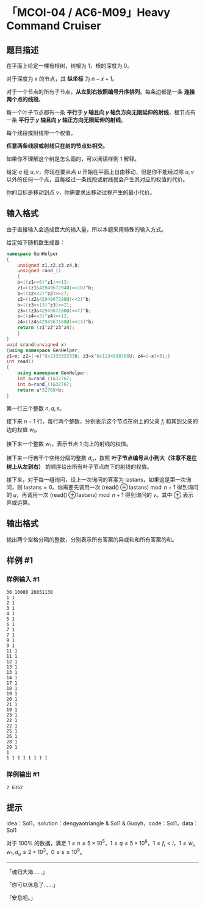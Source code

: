 # 「MCOI-04 / AC6-M09」Heavy Command Cruiser

## 题目描述

在平面上给定一棵有根树，树根为 $1$，根的深度为 $0$。

对于深度为 $x$ 的节点，其 **纵坐标** 为 $n-x+1$。

对于一个节点的所有子节点，**从左到右按照编号升序排列**。每条边都是一条 **连接两个点的线段**。

每一个叶子节点都有一条 **平行于 $y$ 轴且向 $y$ 轴负方向无限延伸的射线**，根节点有一条 **平行于 $y$ 轴且向 $y$ 轴正方向无限延伸的射线**。

每个线段或射线带一个权值。

**任意两条线段或射线只在树的节点处相交。**

如果你不理解这个树是怎么画的，可以阅读样例 1 解释。

给定 $q$ 组 $u,v$，你现在要从点 $u$ 开始在平面上自由移动，但是你不能经过除 $u,v$ 以外的任何一个点，且每经过一条线段或射线就会产生其对应的权值的代价。

你的目标是移动到点 $v$，你需要求出移动过程产生的最小代价。

## 输入格式

由于直接输入会造成巨大的输入量，所以本题采用特殊的输入方式。

给定如下随机数生成器：

```cpp
namespace GenHelper
{
    unsigned z1,z2,z3,z4,b;
    unsigned rand_()
    {
    b=((z1<<6)^z1)>>13;
    z1=((z1&4294967294U)<<18)^b;
    b=((z2<<2)^z2)>>27;
    z2=((z2&4294967288U)<<2)^b;
    b=((z3<<13)^z3)>>21;
    z3=((z3&4294967280U)<<7)^b;
    b=((z4<<3)^z4)>>12;
    z4=((z4&4294967168U)<<13)^b;
    return (z1^z2^z3^z4);
    }
}
void srand(unsigned x)
{using namespace GenHelper;
z1=x; z2=(~x)^0x233333333U; z3=x^0x1234598766U; z4=(~x)+51;}
int read()
{
    using namespace GenHelper;
    int a=rand_()&32767;
    int b=rand_()&32767;
    return a*32768+b;
}
```

第一行三个整数 $n,q,s$。

接下来 $n-1$ 行，每行两个整数，分别表示这个节点在树上的父亲 $f_i$ 和其到父亲的边的权值 $w_i$。

接下来一个整数 $w_1$，表示节点 $1$ 向上的射线的权值。

接下来一行若干个空格分隔的整数 $d_u$，按照 **叶子节点编号从小到大（注意不是在树上从左到右）** 的顺序给出所有叶子节点向下的射线的权值。

接下来，对于每一组询问，设上一次询问的答案为 $\text{lastans}$，如果这是第一次询问，则 $\text{lastans}=0$。你需要先调用一次 $(\text{read}()\oplus \text{lastans})\bmod n+1$ 得到询问的 $u$，再调用一次 $(\text{read}()\oplus \text{lastans})\bmod n+1$ 得到询问的 $v$。其中 $\oplus$ 表示异或运算。



## 输出格式

输出两个空格分隔的整数，分别表示所有答案的异或和和所有答案的和。

## 样例 #1

### 样例输入 #1
```
30 10000 20051130
1 1
2 1
3 1
4 1
5 1
6 1
7 1
7 1
9 1
9 1
11 1
11 1
12 1
13 1
13 1
14 1
17 1
18 1
19 1
20 1
21 1
19 1
23 1
22 1
22 1
25 1
25 1
28 1
29 1
1
1 1 1 1 1 1 1 1
```

### 样例输出 #1

```
2 6362
```

## 提示

idea：Sol1，solution：dengyaotriangle & Sol1 & Guoyh，code：Sol1，data：Sol1

对于 $100\%$ 的数据，满足 $1\leq n\leq 5\times 10^5$，$1\leq q\leq 5\times 10^6$，$1\leq f_i<i$，$1\leq w_i,w_1,d_{u}\leq 2\times 10^3$，$0\leq s\leq10^9$。

---

「魂归大海……」

「你可以休息了……」

「安息吧。」
